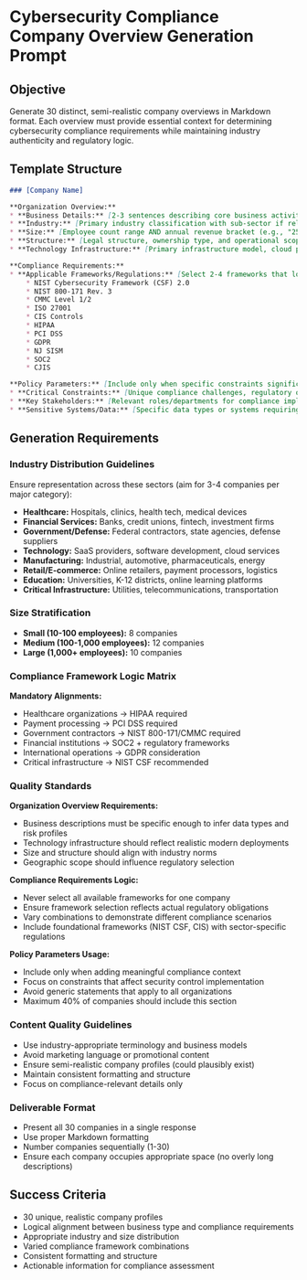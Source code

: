 # Cybersecurity Compliance Company Overview Generation Prompt

## Objective
Generate 30 distinct, semi-realistic company overviews in Markdown format. Each overview must provide essential context for determining cybersecurity compliance requirements while maintaining industry authenticity and regulatory logic.

## Template Structure

```markdown
### [Company Name]

**Organization Overview:**
* **Business Details:** [2-3 sentences describing core business activities, primary services/products, and target market segment]
* **Industry:** [Primary industry classification with sub-sector if relevant]
* **Size:** [Employee count range AND annual revenue bracket (e.g., "250-500 employees, $50-100M revenue")]
* **Structure:** [Legal structure, ownership type, and operational scope (local/national/international)]
* **Technology Infrastructure:** [Primary infrastructure model, cloud providers, critical systems, and data processing scale]

**Compliance Requirements:**
* **Applicable Frameworks/Regulations:** [Select 2-4 frameworks that logically align with the organization's profile]
    * NIST Cybersecurity Framework (CSF) 2.0
    * NIST 800-171 Rev. 3
    * CMMC Level 1/2
    * ISO 27001
    * CIS Controls
    * HIPAA
    * PCI DSS
    * GDPR
    * NJ SISM
    * SOC2
    * CJIS

**Policy Parameters:** [Include only when specific constraints significantly impact compliance approach]
* **Critical Constraints:** [Unique compliance challenges, regulatory obligations, or risk factors]
* **Key Stakeholders:** [Relevant roles/departments for compliance implementation]
* **Sensitive Systems/Data:** [Specific data types or systems requiring enhanced protection]
```

## Generation Requirements

### Industry Distribution Guidelines
Ensure representation across these sectors (aim for 3-4 companies per major category):
- **Healthcare:** Hospitals, clinics, health tech, medical devices
- **Financial Services:** Banks, credit unions, fintech, investment firms
- **Government/Defense:** Federal contractors, state agencies, defense suppliers
- **Technology:** SaaS providers, software development, cloud services
- **Manufacturing:** Industrial, automotive, pharmaceuticals, energy
- **Retail/E-commerce:** Online retailers, payment processors, logistics
- **Education:** Universities, K-12 districts, online learning platforms
- **Critical Infrastructure:** Utilities, telecommunications, transportation

### Size Stratification
- **Small (10-100 employees):** 8 companies
- **Medium (100-1,000 employees):** 12 companies  
- **Large (1,000+ employees):** 10 companies

### Compliance Framework Logic Matrix
**Mandatory Alignments:**
- Healthcare organizations → HIPAA required
- Payment processing → PCI DSS required
- Government contractors → NIST 800-171/CMMC required
- Financial institutions → SOC2 + regulatory frameworks
- International operations → GDPR consideration
- Critical infrastructure → NIST CSF recommended

### Quality Standards

**Organization Overview Requirements:**
- Business descriptions must be specific enough to infer data types and risk profiles
- Technology infrastructure should reflect realistic modern deployments
- Size and structure should align with industry norms
- Geographic scope should influence regulatory selection

**Compliance Requirements Logic:**
- Never select all available frameworks for one company
- Ensure framework selection reflects actual regulatory obligations
- Vary combinations to demonstrate different compliance scenarios
- Include foundational frameworks (NIST CSF, CIS) with sector-specific regulations

**Policy Parameters Usage:**
- Include only when adding meaningful compliance context
- Focus on constraints that affect security control implementation
- Avoid generic statements that apply to all organizations
- Maximum 40% of companies should include this section

### Content Quality Guidelines
- Use industry-appropriate terminology and business models
- Avoid marketing language or promotional content
- Ensure semi-realistic company profiles (could plausibly exist)
- Maintain consistent formatting and structure
- Focus on compliance-relevant details only

### Deliverable Format
- Present all 30 companies in a single response
- Use proper Markdown formatting
- Number companies sequentially (1-30)
- Ensure each company occupies appropriate space (no overly long descriptions)

## Success Criteria
- 30 unique, realistic company profiles
- Logical alignment between business type and compliance requirements  
- Appropriate industry and size distribution
- Varied compliance framework combinations
- Consistent formatting and structure
- Actionable information for compliance assessment
